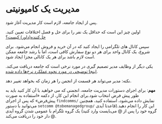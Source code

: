 # مدیریت یک کامیونیتی

پس از ایجاد جامعه، لازم است کار مدیریت آغاز شود.

اولین چیز این است که حداقل یک نفر را برای حل و فصل اختلافات تعیین کنید. [حل‌کننده(داور) کیست؟](what-is-a-solver.md)

سپس کانال های تلگرامی را ایجاد کنید که در آن خرید و فروش انجام می‌شود. برای شروع، یک کانال واحد برای هر دو نوع سفارش کافی است، اما با رشد جامعه ممکن است لازم باشد برای هر یک کانالی مجزا ایجاد شود.

یکی دیگر از وظایف مدیر تصمیم گیری در مورد نرخی است که جامعه دریافت می‌کند. [اینجا توضیحی در مورد نحوه عملکرد نرخ‌ها داده شده](incentives.md).

نکته: مدیر می‌تواند هر قسمت از انجمن را هر زمان که بخواهد تغییر دهد.

**مهم**: برای اجرای دستورات مدیریت جامعه، انجمنی که می خواهید با آن کار کنید باید به طور پیش فرض انتخاب شود.برای انجام این کار، از دکمه «استفاده به صورت پیش‌فرض» که پس از اجرای `findcomms/` نمایش داده می‌شود، استفاده کنید، همچنین می‌توانید با دستور `setcomm @tobemanagedgroup/` این کار را انجام دهید.(قاعدتا آیدی گروه خود را پس از @ می‌بایست وارد کنید)
یک گروه تلگرام با عمومی شدن گروه آیدی @ دار خود را دریافت می‌کند.
